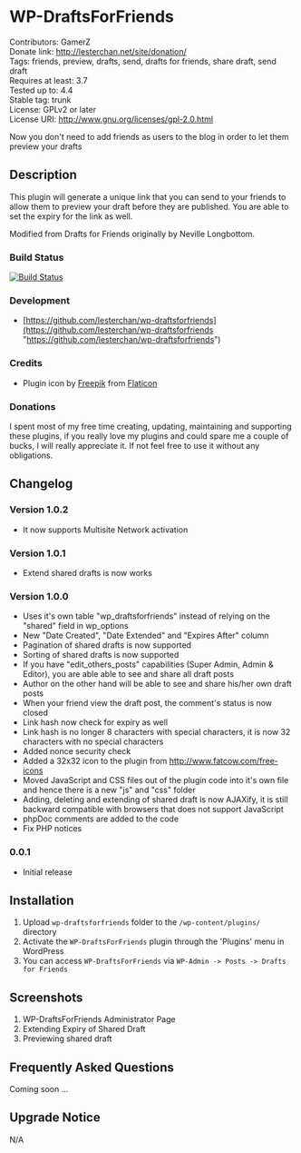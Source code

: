 # WP-DraftsForFriends
Contributors: GamerZ  
Donate link: http://lesterchan.net/site/donation/  
Tags: friends, preview, drafts, send, drafts for friends, share draft, send draft  
Requires at least: 3.7  
Tested up to: 4.4  
Stable tag: trunk  
License: GPLv2 or later  
License URI: http://www.gnu.org/licenses/gpl-2.0.html  

Now you don't need to add friends as users to the blog in order to let them preview your drafts

## Description
This plugin will generate a unique link that you can send to your friends to allow them to preview your draft before they are published. You are able to set the expiry for the link as well.

Modified from Drafts for Friends originally by Neville Longbottom.

### Build Status
[![Build Status](https://travis-ci.org/lesterchan/wp-draftsforfriends.svg?branch=master)](https://travis-ci.org/lesterchan/wp-draftsforfriends)

### Development
* [https://github.com/lesterchan/wp-draftsforfriends](https://github.com/lesterchan/wp-draftsforfriends "https://github.com/lesterchan/wp-draftsforfriends")

### Credits
* Plugin icon by [Freepik](http://www.freepik.com) from [Flaticon](http://www.flaticon.com)

### Donations
I spent most of my free time creating, updating, maintaining and supporting these plugins, if you really love my plugins and could spare me a couple of bucks, I will really appreciate it. If not feel free to use it without any obligations.

## Changelog

### Version 1.0.2
* It now supports Multisite Network activation

### Version 1.0.1
* Extend shared drafts is now works

### Version 1.0.0
* Uses it's own table "wp_draftsforfriends" instead of relying on the "shared" field in wp_options
* New "Date Created", "Date Extended" and "Expires After" column
* Pagination of shared drafts is now supported
* Sorting of shared drafts is now supported
* If you have "edit_others_posts" capabilities (Super Admin, Admin & Editor), you are able able to see and share all draft posts
* Author on the other hand will be able to see and share his/her own draft posts
* When your friend view the draft post, the comment's status is now closed
* Link hash now check for expiry as well
* Link hash is no longer 8 characters with special characters, it is now 32 characters with no special characters
* Added nonce security check
* Added a 32x32 icon to the plugin from http://www.fatcow.com/free-icons
* Moved JavaScript and CSS files out of the plugin code into it's own file and hence there is a new "js" and "css" folder
* Adding, deleting and extending of shared draft is now AJAXify, it is still backward compatible with browsers that does not support JavaScript
* phpDoc comments are added to the code
* Fix PHP notices

### 0.0.1
* Initial release

## Installation

1. Upload `wp-draftsforfriends` folder to the `/wp-content/plugins/` directory
2. Activate the `WP-DraftsForFriends` plugin through the 'Plugins' menu in WordPress
3. You can access `WP-DraftsForFriends` via `WP-Admin -> Posts -> Drafts for Friends`

## Screenshots

1. WP-DraftsForFriends Administrator Page
2. Extending Expiry of Shared Draft
3. Previewing shared draft

## Frequently Asked Questions

Coming soon ...

## Upgrade Notice

N/A